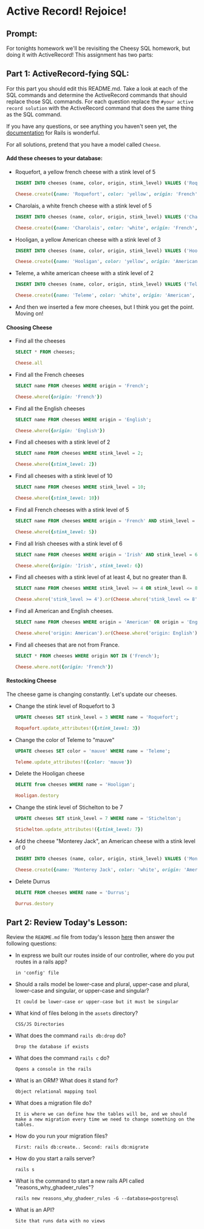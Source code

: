 # Active Record!  Rejoice!

## Prompt:
For tonights homework we'll be revisiting the Cheesy SQL homework, but doing it with ActiveRecord!  This assignment has two parts:

## Part 1: ActiveRecord-fying SQL:

For this part you should edit this README.md. Take a look at each of the SQL commands and determine the ActiveRecord commands that should replace those SQL commands.  For each question replace the `#your active record solution` with the ActiveRecord command that does the same thing as the SQL command.

If you have any questions, or see anything you haven't seen yet, the [documentation](https://guides.rubyonrails.org/active_record_basics.html) for Rails is wonderful.

For all solutions, pretend that you have a model called `Cheese`.

#### Add these cheeses to your database:

- Roquefort, a yellow french cheese with a stink level of 5
  ```sql
  INSERT INTO cheeses (name, color, origin, stink_level) VALUES ('Roquefort', 'yellow', 'French', 5);
  ```

  ```ruby
  Cheese.create({name: 'Roquefort', color: 'yellow', origin: 'French', stink_level: 5})
  ```

- Charolais, a white french cheese with a stink level of 5
  ```sql
  INSERT INTO cheeses (name, color, origin, stink_level) VALUES ('Charolais', 'white', 'French', 5);
  ```

  ```ruby
  Cheese.create({name: 'Charolais', color: 'white', origin: 'French', stink_level: 5})
  ```

- Hooligan, a yellow American cheese with a stink level of 3
  ```sql
  INSERT INTO cheeses (name, color, origin, stink_level) VALUES ('Hooligan', 'yellow', 'American', 3);
  ```

  ```ruby
  Cheese.create({name: 'Hooligan', color: 'yellow', origin: 'American', stink_level: 3})
  ```
- Teleme, a white american cheese with a stink level of 2
  ```sql
  INSERT INTO cheeses (name, color, origin, stink_level) VALUES ('Teleme', 'white', 'American', 2);
  ```

  ```ruby
  Cheese.create({name: 'Teleme', color: 'white', origin: 'American', stink_level: 2})
  ```
- And then we inserted a few more cheeses, but I think you get the point.  Moving on!

#### Choosing Cheese


- Find all the cheeses
  
  ```sql
  SELECT * FROM cheeses;
  ```

  ```ruby
  Cheese.all
  ```

- Find all the French cheeses
    
  ```sql
  SELECT name FROM cheeses WHERE origin = 'French';
  ```

  ```ruby
  Cheese.where({origin: 'French'})
  ```
- Find all the English cheeses
    
  ```sql
  SELECT name FROM cheeses WHERE origin = 'English';
  ```

  ```ruby
  Cheese.where({origin: 'English'})
  ```
- Find all cheeses with a stink level of 2
    
  ```sql
  SELECT name FROM cheeses WHERE stink_level = 2;
  ```

  ```ruby
  Cheese.where({stink_level: 2})
  ```
- Find all cheeses with a stink level of 10
    
  ```sql
  SELECT name FROM cheeses WHERE stink_level = 10;
  ```

  ```ruby
  Cheese.where({stink_level: 10})
  ```
- Find all French cheeses with a stink level of 5
    
  ```sql
  SELECT name FROM cheeses WHERE origin = 'French' AND stink_level = 5;
  ```

  ```ruby
  Cheese.where({stink_level: 5})
  ```
- Find all Irish cheeses with a stink level of 6
    
  ```sql
  SELECT name FROM cheeses WHERE origin = 'Irish' AND stink_level = 6;
  ```

  ```ruby
  Cheese.where({origin: 'Irish', stink_level: 6})
  ```
- Find all cheeses with a stink level of at least 4, but no greater than 8.
    
  ```sql
  SELECT name FROM cheeses WHERE stink_level >= 4 OR stink_level <= 8;
  ```

  ```ruby
  Cheese.where('stink_level >= 4').or(Cheese.where('stink_level <= 8'))
  ```
- Find all American and English cheeses.
    
  ```sql
  SELECT name FROM cheeses WHERE origin = 'American' OR origin = 'English';
  ```

  ```ruby
  Cheese.where('origin: American').or(Cheese.where('origin: English'))
  ```
- Find all cheeses that are not from France.
    
  ```sql
  SELECT * FROM cheeses WHERE origin NOT IN ('French');
  ```

  ```ruby
  Cheese.where.not({origin: 'French'})
  ```


#### Restocking Cheese

The cheese game is changing constantly. Let's update our cheeses.

- Change the stink level of Roquefort to 3
    
  ```sql
  UPDATE cheeses SET stink_level = 3 WHERE name = 'Roquefort';
  ```

  ```ruby
  Roquefort.update_attributes!({stink_level: 3})
  ```
- Change the color of Teleme to "mauve"
    
  ```sql
  UPDATE cheeses SET color = 'mauve' WHERE name = 'Teleme';
  ```

  ```ruby
  Teleme.update_attributes!({color: 'mauve'})
  ```
- Delete the Hooligan cheese
    
  ```sql
  DELETE from cheeses WHERE name = 'Hooligan';
  ```

  ```ruby
  Hooligan.destory
  ```
- Change the stink level of Stichelton to be 7
    
  ```sql
  UPDATE cheeses SET stink_level = 7 WHERE name = 'Stichelton';
  ```

  ```ruby
  Stichelton.update_attributes!({stink_level: 7})
  ```
- Add the cheese "Monterey Jack", an American cheese with a stink level of 0
    
  ```sql
  INSERT INTO cheeses (name, color, origin, stink_level) VALUES ('Monterey Jack', 'white', 'American', 0);
  ```

  ```ruby
  Cheese.create({name: 'Monterey Jack', color: 'white', origin: 'American', stink_level: 0})
  ```
- Delete Durrus
    
  ```sql
  DELETE FROM cheeses WHERE name = 'Durrus';
  ```

  ```ruby
  Durrus.destory
  ```

## Part 2: Review Today's Lesson:
Review the `README.md` file from today's lesson [here](https://github.com/WDI-HoneyBadger/w10d03-intro-to-rails) then answer the following questions:

- In express we built our routes inside of our controller, where do you put routes in a rails app?
  ```
  in 'config' file
  ```
- Should a rails model be lower-case and plural, upper-case and plural, lower-case and singular, or upper-case and singular?
  ```
  It could be lower-case or upper-case but it must be singular
  ```
- What kind of files belong in the `assets` directory?
  ```
  CSS/JS Directories 
  ```
- What does the command `rails db:drop` do?
  ```
  Drop the database if exists
  ```
- What does the command `rails c` do?
  ```
  Opens a console in the rails
  ```
- What is an ORM?  What does it stand for?
  ```
  Object relational mapping tool 
  ```
- What does a migration file do?
  ```
  It is where we can define how the tables will be, and we should make a new migration every time we need to change something on the tables.
  ```
- How do you run your migration files?
  ```
  First: rails db:create.. Second: rails db:migrate
  ```
- How do you start a rails server?
  ```
  rails s
  ```
- What is the command to start a new rails API called "reasons_why_ghadeer_rules"?
  ```
  rails new reasons_why_ghadeer_rules -G --database=postgresql
  ```
- What is an API?
  ```
  Site that runs data with no views
  ```
